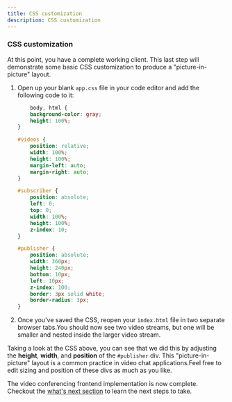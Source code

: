 ```yaml
---
title: CSS customization
description: CSS customization
---
```


### CSS customization

At this point, you have a complete working client. This last step will demonstrate some basic CSS customization to produce a "picture-in-picture" layout.

1. Open up your blank `app.css` file in your code editor and add the following code to it:

    ```css
        body, html {
        background-color: gray;
        height: 100%;
    }

    #videos {
        position: relative;
        width: 100%;
        height: 100%;
        margin-left: auto;
        margin-right: auto;
    }

    #subscriber {
        position: absolute;
        left: 0;
        top: 0;
        width: 100%;
        height: 100%;
        z-index: 10;
    }

    #publisher {
        position: absolute;
        width: 360px;
        height: 240px;
        bottom: 10px;
        left: 10px;
        z-index: 100;
        border: 3px solid white;
        border-radius: 3px;
    }
    ```

2. Once you've saved the CSS, reopen your `index.html` file in two separate browser tabs.You should now see two video streams, but one will be smaller and nested inside the larger video stream.

Taking a look at the CSS above, you can see that we did this by adjusting the **height**, **width**, and **position** of the `#publisher` div. This "picture-in-picture" layout is a common practice in video chat applications.Feel free to edit sizing and position of these divs as much as you like.

The video conferencing frontend implementation is now complete. Checkout the [what's next section](/video/tutorials/create-video-conferencing-app/conclusion/javascript) to learn the next steps to take.